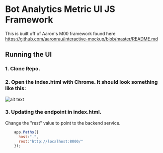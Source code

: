 # Bot Analytics Metric UI JS Framework
This is built off of Aaron's M00 framework found here <br/>
https://github.com/aaronrau/interactive-mockup/blob/master/README.md

Running the UI 
---------------
### 1. Clone Repo.
### 2. Open the index.html with Chrome. It should look something like this:
![alt text](https://s3-us-west-1.amazonaws.com/analytics-bot.m00.co/readme-1.png)
### 3. Updating the endpoint in index.html.
Change the "rest" value to point to the backend service.

```javascript
    app.Paths({
      host:".",
      rest:"http://localhost:8000/"
    });
    
    
```
